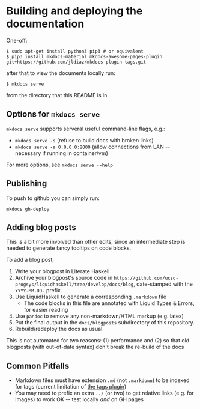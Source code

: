# Building and deploying the documentation

One-off:

```
$ sudo apt-get install python3 pip3 # or equivalent
$ pip3 install mkdocs-material mkdocs-awesome-pages-plugin git+https://github.com/jldiaz/mkdocs-plugin-tags.git
```

after that to view the documents locally run:

```
$ mkdocs serve
```

from the directory that this README is in.

## Options for `mkdocs serve`

`mkdocs serve` supports serveral useful command-line flags, e.g.:

* `mkdocs serve -s` (refuse to build docs with broken links)
* `mkdocs serve -a 0.0.0.0:8000` (allow connections from LAN -- necessary if running in container/vm)

For more options, see `mkdocs serve --help`

## Publishing

To push to github you can simply run:

```
mkdocs gh-deploy
```

## Adding blog posts

This is a bit more involved than other edits, since an intermediate step is needed to generate fancy tooltips on code blocks.

To add a blog post;

1. Write your blogpost in Literate Haskell
2. Archive your blogpost's source code in `https://github.com/ucsd-progsys/liquidhaskell/tree/develop/docs/blog`, date-stamped with the `YYYY-MM-DD-` prefix.
3. Use LiquidHaskell to generate a corresponding `.markdown` file
    * The code blocks in this file are annotated with Liquid Types & Errors, for easier reading
4. Use `pandoc` to remove any non-markdown/HTML markup (e.g. latex)
5. Put the final output in the `docs/blogposts` subdirectory of this repository.
6. Rebuild/redeploy the docs as usual

This is not automated for two reasons: (1) performance and (2) so that old blogposts (with out-of-date syntax) don't break the re-build of the docs

## Common Pitfalls

* Markdown files must have extension `.md` (not `.markdown`) to be indexed for tags (current limitation of [the tags plugin](https://github.com/jldiaz/mkdocs-plugin-tags))
* You may need to prefix an extra `../` (or two) to get relative links (e.g. for images) to work OK -- test locally *and* on GH pages
